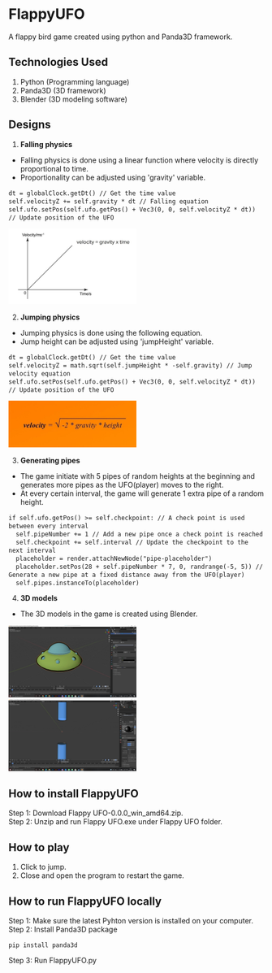 # FlappyUFO
A flappy bird game created using python and Panda3D framework.

## Technologies Used
1. Python (Programming language)
2. Panda3D (3D framework)
3. Blender (3D modeling software)

## Designs
1. **Falling physics**
- Falling physics is done using a linear function where velocity is directly proportional to time.  
- Proportionality can be adjusted using 'gravity' variable.  
```
dt = globalClock.getDt() // Get the time value
self.velocityZ += self.gravity * dt // Falling equation
self.ufo.setPos(self.ufo.getPos() + Vec3(0, 0, self.velocityZ * dt)) // Update position of the UFO
```
<img src="docs/images/falling-physics.jpg" alt="Falling physics equation" width=50% height=50%>

2. **Jumping physics**
- Jumping physics is done using the following equation.  
- Jump height can be adjusted using  'jumpHeight' variable.
```
dt = globalClock.getDt() // Get the time value
self.velocityZ = math.sqrt(self.jumpHeight * -self.gravity) // Jump velocity equation
self.ufo.setPos(self.ufo.getPos() + Vec3(0, 0, self.velocityZ * dt)) // Update position of the UFO
```
<img src="docs/images/jump-velocity.jpg" alt="Jumping physics equation" width=50% height=50%>

3. **Generating pipes**
- The game initiate with 5 pipes of random heights at the beginning and generates more pipes as the UFO(player) moves to the right.  
- At every certain interval, the game will generate 1 extra pipe of a random height.
```
if self.ufo.getPos() >= self.checkpoint: // A check point is used between every interval
  self.pipeNumber += 1 // Add a new pipe once a check point is reached
  self.checkpoint += self.interval // Update the checkpoint to the next interval
  placeholder = render.attachNewNode("pipe-placeholder")
  placeholder.setPos(28 + self.pipeNumber * 7, 0, randrange(-5, 5)) // Generate a new pipe at a fixed distance away from the UFO(player)
  self.pipes.instanceTo(placeholder)
```

4. **3D models**
- The 3D models in the game is created using Blender.   
<img src="docs/images/ufo-model.jpg" alt="UFO 3D model" width=50% height=50%>  
<img src="docs/images/pipe-model.jpg" alt="Pipes 3D model" width=50% height=50%>

## How to install FlappyUFO
Step 1: Download Flappy UFO-0.0.0_win_amd64.zip.  
Step 2: Unzip and run Flappy UFO.exe under Flappy UFO folder.  

## How to play
1. Click to jump.
2. Close and open the program to restart the game.

## How to run FlappyUFO locally
Step 1: Make sure the latest Pyhton version is installed on your computer.  
Step 2: Install Panda3D package  
```
pip install panda3d
```
Step 3: Run FlappyUFO.py
